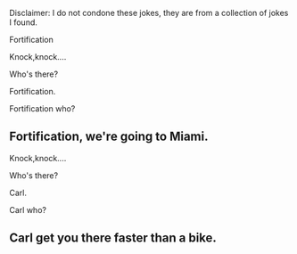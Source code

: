 Disclaimer: I do not condone these jokes, they are from a collection of jokes I found.

Fortification

Knock,knock....

Who's there?

Fortification.

Fortification who?

Fortification, we're going to Miami.
---------------------------------------------
Knock,knock....

Who's there?

Carl.

Carl who?

Carl get you there faster than a bike.
-----------------------------------------------

